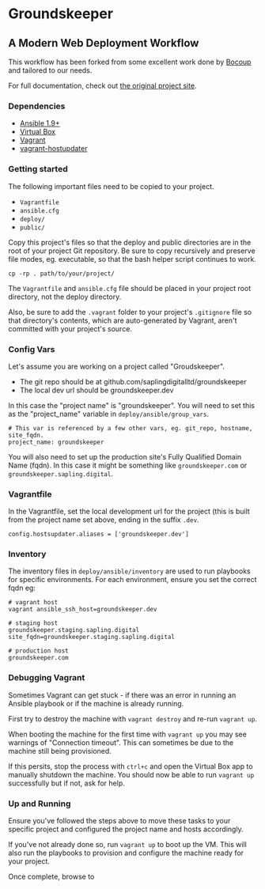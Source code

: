 # Groundskeeper
## A Modern Web Deployment Workflow

This workflow has been forked from some excellent work done by
[Bocoup](http://www.bocoup.com) and tailored to our needs.

For full documentation, check out [the original project
site](https://deployment-workflow.bocoup.com).

### Dependencies

* [Ansible 1.9+](http://docs.ansible.com/)
* [Virtual Box](https://www.virtualbox.org/)
* [Vagrant](https://www.vagrantup.com/)
* [vagrant-hostupdater](https://github.com/cogitatio/vagrant-hostsupdater)

### Getting started

The following important files need to be copied to your project.

* `Vagrantfile`
* `ansible.cfg`
* `deploy/`
* `public/`

Copy this project's files so that the deploy and public directories are
in the root of your project Git repository. Be sure to copy recursively
and preserve file modes, eg. executable, so that the bash helper script
continues to work. 

	cp -rp . path/to/your/project/

The `Vagrantfile` and `ansible.cfg` file should be placed in your
project root directory, not the deploy directory.

Also, be sure to add the `.vagrant` folder to your project's
`.gitignore` file so that directory's contents, which are auto-generated
by Vagrant, aren't committed with your project's source.

### Config Vars

Let's assume you are working on a project called "Groudskeeper".

* The git repo should be at github.com/saplingdigitalltd/groundskeeper
* The local dev url should be groundskeeper.dev

In this case the "project name" is "groundskeeper". You will need to set
this as the "project_name" variable in `deploy/ansible/group_vars`.

	# This var is referenced by a few other vars, eg. git_repo, hostname, site_fqdn.
	project_name: groundskeeper

You will also need to set up the production site's Fully Qualified
Domain Name (fqdn). In this case it might be something like
`groundskeeper.com` or `groundskeeper.sapling.digital`.

### Vagrantfile

In the Vagrantfile, set the local development url for the project (this
is built from the project name set above, ending in the suffix `.dev`.

	config.hostsupdater.aliases = ['groundskeeper.dev']

### Inventory

The inventory files in `deploy/ansible/inventory` are used to run
playbooks for specific environments. For each environment, ensure you
set the correct fqdn eg:

	# vagrant host
	vagrant ansible_ssh_host=groundskeeper.dev

	# staging host
	groundskeeper.staging.sapling.digital site_fqdn=groundskeeper.staging.sapling.digital 

	# production host
	groundskeeper.com

### Debugging Vagrant

Sometimes Vagrant can get stuck - if there was an error in running
an Ansible playbook or if the machine is already running.

First try to destroy the machine with `vagrant destroy` and re-run
`vagrant up`.

When booting the machine for the first time with `vagrant up` you may
see warnings of "Connection timeout". This can sometimes be due to the
machine still being provisioned. 

If this persits, stop the process with `ctrl+c` and open the Virtual Box
app to manually shutdown the machine. You should now be able to run
`vagrant up` successfully but if not, ask for help.

### Up and Running

Ensure you've followed the steps above to move these tasks to your
specific project and configured the project name and hosts accordingly.

If you've not already done so, run `vagrant up` to boot up the VM. This
will also run the playbooks to provision and configure the machine ready
for your project.

Once complete, browse to 
